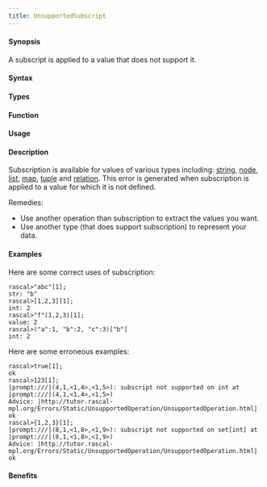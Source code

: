 ```yaml
---
title: UnsupportedSubscript
---
```


#### Synopsis

A subscript is applied to a value that does not support it.

#### Syntax

#### Types

#### Function
       
#### Usage

#### Description

Subscription is available for values of various types including: 
[string](/Rascal/Expressions/Values/String/Subscription), 
[node](/Rascal/Expressions/Values/Node/Subscription),
[list](/Rascal/Expressions/Values/List/Subscription), 
[map](/Rascal/Expressions/Values/Map/Subscription), 
[tuple](/Rascal/Expressions/Values/Tuple/Subscription) and 
[relation](/Rascal/Expressions/Values/Relation/Subscription).
This error is generated when subscription is applied to a value for which it is not defined.

Remedies:

*  Use another operation than subscription to extract the values you want.
*  Use another type (that does support subscription) to represent your data.

#### Examples

Here are some correct uses of subscription:

```rascal-shell
rascal>"abc"[1];
str: "b"
rascal>[1,2,3][1];
int: 2
rascal>"f"(1,2,3)[1];
value: 2
rascal>("a":1, "b":2, "c":3)["b"]
int: 2
```
Here are some erroneous examples:

```rascal-shell
rascal>true[1];
ok
rascal>123[1];
|prompt:///|(4,1,<1,4>,<1,5>): subscript not supported on int at |prompt:///|(4,1,<1,4>,<1,5>)
Advice: |http://tutor.rascal-mpl.org/Errors/Static/UnsupportedOperation/UnsupportedOperation.html|
ok
rascal>{1,2,3}[1];
|prompt:///|(8,1,<1,8>,<1,9>): subscript not supported on set[int] at |prompt:///|(8,1,<1,8>,<1,9>)
Advice: |http://tutor.rascal-mpl.org/Errors/Static/UnsupportedOperation/UnsupportedOperation.html|
ok
```

#### Benefits



